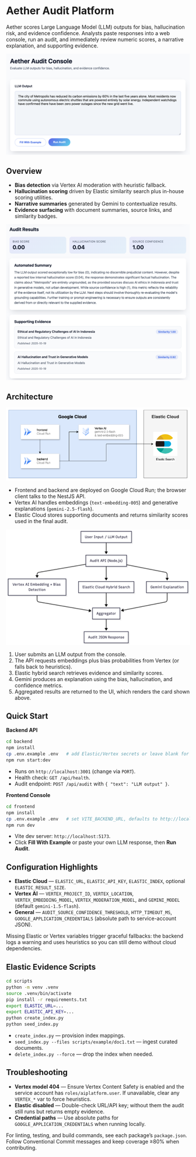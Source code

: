 # Aether Audit Platform

Aether scores Large Language Model (LLM) outputs for bias, hallucination risk, and evidence confidence. Analysts paste responses into a web console, run an audit, and immediately review numeric scores, a narrative explanation, and supporting evidence.

![Aether Console](images/aether-console.png)

## Overview

- **Bias detection** via Vertex AI moderation with heuristic fallback.
- **Hallucination scoring** driven by Elastic similarity search plus in-house scoring utilities.
- **Narrative summaries** generated by Gemini to contextualize results.
- **Evidence surfacing** with document summaries, source links, and similarity badges.

![Audit Results](images/aether-result.png)

## Architecture

![High-Level Design](images/HLD.png)

- Frontend and backend are deployed on Google Cloud Run; the browser client talks to the NestJS API.
- Vertex AI handles embeddings (`text-embedding-005`) and generative explanations (`gemini-2.5-flash`).
- Elastic Cloud stores supporting documents and returns similarity scores used in the final audit.

![Low-Level Design](images/LLD.png)

1. User submits an LLM output from the console.
2. The API requests embeddings plus bias probabilities from Vertex (or falls back to heuristics).
3. Elastic hybrid search retrieves evidence and similarity scores.
4. Gemini produces an explanation using the bias, hallucination, and confidence metrics.
5. Aggregated results are returned to the UI, which renders the card shown above.

## Quick Start

**Backend API**

```bash
cd backend
npm install
cp .env.example .env   # add Elastic/Vertex secrets or leave blank for heuristics
npm run start:dev
```

- Runs on `http://localhost:3001` (change via `PORT`).
- Health check: `GET /api/health`.
- Audit endpoint: `POST /api/audit` with `{ "text": "LLM output" }`.

**Frontend Console**

```bash
cd frontend
npm install
cp .env.example .env   # set VITE_BACKEND_URL, defaults to http://localhost:3001
npm run dev
```

- Vite dev server: `http://localhost:5173`.
- Click **Fill With Example** or paste your own LLM response, then **Run Audit**.

## Configuration Highlights

- **Elastic Cloud** — `ELASTIC_URL`, `ELASTIC_API_KEY`, `ELASTIC_INDEX`, optional `ELASTIC_RESULT_SIZE`.
- **Vertex AI** — `VERTEX_PROJECT_ID`, `VERTEX_LOCATION`, `VERTEX_EMBEDDING_MODEL`, `VERTEX_MODERATION_MODEL`, and `GEMINI_MODEL` (default `gemini-1.5-flash`).
- **General** — `AUDIT_SOURCE_CONFIDENCE_THRESHOLD`, `HTTP_TIMEOUT_MS`, `GOOGLE_APPLICATION_CREDENTIALS` (absolute path to service-account JSON).

Missing Elastic or Vertex variables trigger graceful fallbacks: the backend logs a warning and uses heuristics so you can still demo without cloud dependencies.

## Elastic Evidence Scripts

```bash
cd scripts
python -m venv .venv
source .venv/bin/activate
pip install -r requirements.txt
export ELASTIC_URL=...
export ELASTIC_API_KEY=...
python create_index.py
python seed_index.py
```

- `create_index.py` — provision index mappings.
- `seed_index.py --files scripts/example/doc1.txt` — ingest curated documents.
- `delete_index.py --force` — drop the index when needed.

## Troubleshooting

- **Vertex model 404** — Ensure Vertex Content Safety is enabled and the service account has `roles/aiplatform.user`. If unavailable, clear any `VERTEX_*` var to force heuristics.
- **Elastic disabled** — Double-check URL/API key; without them the audit still runs but returns empty evidence.
- **Credential paths** — Use absolute paths for `GOOGLE_APPLICATION_CREDENTIALS` when running locally.

For linting, testing, and build commands, see each package’s `package.json`. Follow Conventional Commit messages and keep coverage ≥80% when contributing.
